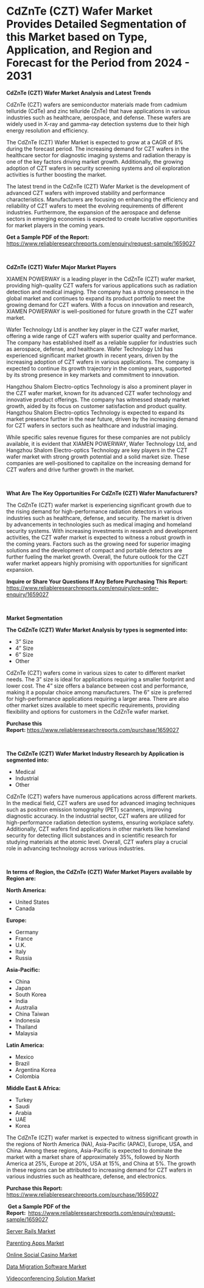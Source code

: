 <p><h1>CdZnTe (CZT) Wafer Market Provides Detailed Segmentation of this Market based on Type, Application, and Region and Forecast for the Period from 2024 - 2031</h1></p><p><strong>CdZnTe (CZT) Wafer Market Analysis and Latest Trends</strong></p>
<p><p>CdZnTe (CZT) wafers are semiconductor materials made from cadmium telluride (CdTe) and zinc telluride (ZnTe) that have applications in various industries such as healthcare, aerospace, and defense. These wafers are widely used in X-ray and gamma-ray detection systems due to their high energy resolution and efficiency.</p><p>The CdZnTe (CZT) Wafer Market is expected to grow at a CAGR of 8% during the forecast period. The increasing demand for CZT wafers in the healthcare sector for diagnostic imaging systems and radiation therapy is one of the key factors driving market growth. Additionally, the growing adoption of CZT wafers in security screening systems and oil exploration activities is further boosting the market.</p><p>The latest trend in the CdZnTe (CZT) Wafer Market is the development of advanced CZT wafers with improved stability and performance characteristics. Manufacturers are focusing on enhancing the efficiency and reliability of CZT wafers to meet the evolving requirements of different industries. Furthermore, the expansion of the aerospace and defense sectors in emerging economies is expected to create lucrative opportunities for market players in the coming years.</p></p>
<p><strong>Get a Sample PDF of the Report:&nbsp;</strong> <a href="https://www.reliableresearchreports.com/enquiry/request-sample/1659027">https://www.reliableresearchreports.com/enquiry/request-sample/1659027</a></p>
<p>&nbsp;</p>
<p><strong>CdZnTe (CZT) Wafer Major Market Players</strong></p>
<p><p>XIAMEN POWERWAY is a leading player in the CdZnTe (CZT) wafer market, providing high-quality CZT wafers for various applications such as radiation detection and medical imaging. The company has a strong presence in the global market and continues to expand its product portfolio to meet the growing demand for CZT wafers. With a focus on innovation and research, XIAMEN POWERWAY is well-positioned for future growth in the CZT wafer market.</p><p>Wafer Technology Ltd is another key player in the CZT wafer market, offering a wide range of CZT wafers with superior quality and performance. The company has established itself as a reliable supplier for industries such as aerospace, defense, and healthcare. Wafer Technology Ltd has experienced significant market growth in recent years, driven by the increasing adoption of CZT wafers in various applications. The company is expected to continue its growth trajectory in the coming years, supported by its strong presence in key markets and commitment to innovation.</p><p>Hangzhou Shalom Electro-optics Technology is also a prominent player in the CZT wafer market, known for its advanced CZT wafer technology and innovative product offerings. The company has witnessed steady market growth, aided by its focus on customer satisfaction and product quality. Hangzhou Shalom Electro-optics Technology is expected to expand its market presence further in the near future, driven by the increasing demand for CZT wafers in sectors such as healthcare and industrial imaging.</p><p>While specific sales revenue figures for these companies are not publicly available, it is evident that XIAMEN POWERWAY, Wafer Technology Ltd, and Hangzhou Shalom Electro-optics Technology are key players in the CZT wafer market with strong growth potential and a solid market size. These companies are well-positioned to capitalize on the increasing demand for CZT wafers and drive further growth in the market.</p></p>
<p>&nbsp;</p>
<p><strong>What Are The Key Opportunities For CdZnTe (CZT) Wafer Manufacturers?</strong></p>
<p><p>The CdZnTe (CZT) wafer market is experiencing significant growth due to the rising demand for high-performance radiation detectors in various industries such as healthcare, defense, and security. The market is driven by advancements in technologies such as medical imaging and homeland security systems. With increasing investments in research and development activities, the CZT wafer market is expected to witness a robust growth in the coming years. Factors such as the growing need for superior imaging solutions and the development of compact and portable detectors are further fueling the market growth. Overall, the future outlook for the CZT wafer market appears highly promising with opportunities for significant expansion.</p></p>
<p><strong>Inquire or Share Your Questions If Any Before Purchasing This Report:</strong> <a href="https://www.reliableresearchreports.com/enquiry/pre-order-enquiry/1659027">https://www.reliableresearchreports.com/enquiry/pre-order-enquiry/1659027</a></p>
<p>&nbsp;</p>
<p><strong>Market Segmentation</strong></p>
<p><strong>The CdZnTe (CZT) Wafer Market Analysis by types is segmented into:</strong></p>
<p><ul><li>3” Size</li><li>4” Size</li><li>6” Size</li><li>Other</li></ul></p>
<p><p>CdZnTe (CZT) wafers come in various sizes to cater to different market needs. The 3” size is ideal for applications requiring a smaller footprint and lower cost. The 4” size offers a balance between cost and performance, making it a popular choice among manufacturers. The 6” size is preferred for high-performance applications requiring a larger area. There are also other market sizes available to meet specific requirements, providing flexibility and options for customers in the CdZnTe wafer market.</p></p>
<p><strong>Purchase this Report:&nbsp;</strong><a href="https://www.reliableresearchreports.com/purchase/1659027">https://www.reliableresearchreports.com/purchase/1659027</a></p>
<p>&nbsp;</p>
<p><strong>The CdZnTe (CZT) Wafer Market Industry Research by Application is segmented into:</strong></p>
<p><ul><li>Medical</li><li>Industrial</li><li>Other</li></ul></p>
<p><p>CdZnTe (CZT) wafers have numerous applications across different markets. In the medical field, CZT wafers are used for advanced imaging techniques such as positron emission tomography (PET) scanners, improving diagnostic accuracy. In the industrial sector, CZT wafers are utilized for high-performance radiation detection systems, ensuring workplace safety. Additionally, CZT wafers find applications in other markets like homeland security for detecting illicit substances and in scientific research for studying materials at the atomic level. Overall, CZT wafers play a crucial role in advancing technology across various industries.</p></p>
<p>&nbsp;</p>
<p><strong>In terms of Region, the CdZnTe (CZT) Wafer Market Players available by Region are:</strong></p>
<p>
    <p> <strong> North America: </strong>
        <ul>
            <li>United States</li>
            <li>Canada</li>
        </ul>
        </p> 
    <p> <strong> Europe: </strong>
        <ul>
            <li>Germany</li>
            <li>France</li>
            <li>U.K.</li>
            <li>Italy</li>
            <li>Russia</li>
        </ul>
        </p> 
    <p> <strong> Asia-Pacific: </strong>
        <ul>
            <li>China</li>
            <li>Japan</li>
            <li>South Korea</li>
            <li>India</li>
            <li>Australia</li>
            <li>China Taiwan</li>
            <li>Indonesia</li>
            <li>Thailand</li>
            <li>Malaysia</li>
        </ul>
        </p> 
    <p> <strong> Latin America: </strong>
        <ul>
            <li>Mexico</li>
            <li>Brazil</li>
            <li>Argentina Korea</li>
            <li>Colombia</li>
        </ul>
        </p> 
    <p> <strong> Middle East & Africa: </strong>
        <ul>
            <li>Turkey</li>
            <li>Saudi</li>
            <li>Arabia</li>
            <li>UAE</li>
            <li>Korea</li>
        </ul>
    </p>
    </p>
<p><p>The CdZnTe (CZT) wafer market is expected to witness significant growth in the regions of North America (NA), Asia-Pacific (APAC), Europe, USA, and China. Among these regions, Asia-Pacific is expected to dominate the market with a market share of approximately 35%, followed by North America at 25%, Europe at 20%, USA at 15%, and China at 5%. The growth in these regions can be attributed to increasing demand for CZT wafers in various industries such as healthcare, defense, and electronics.</p></p>
<p><strong>Purchase this Report: </strong><a href="https://www.reliableresearchreports.com/purchase/1659027">https://www.reliableresearchreports.com/purchase/1659027</a></p>
<p>&nbsp;<strong>Get a Sample PDF of the Report:&nbsp;&nbsp;</strong><a href="https://www.reliableresearchreports.com/enquiry/request-sample/1659027">https://www.reliableresearchreports.com/enquiry/request-sample/1659027</a></p>
<p><strong></strong></p>
<p><p><a href="https://medium.com/p/debfdd05b9bb/edit">Server Rails Market</a></p><p><a href="https://medium.com/p/d7795d056e07/edit">Parenting Apps Market</a></p><p><a href="https://medium.com/p/1e000aba990c/edit">Online Social Casino Market</a></p><p><a href="https://medium.com/p/d25f2d4a2ea3/edit">Data Migration Software Market</a></p><p><a href="https://medium.com/p/058bda227bc2/edit">Videoconferencing Solution Market</a></p></p>